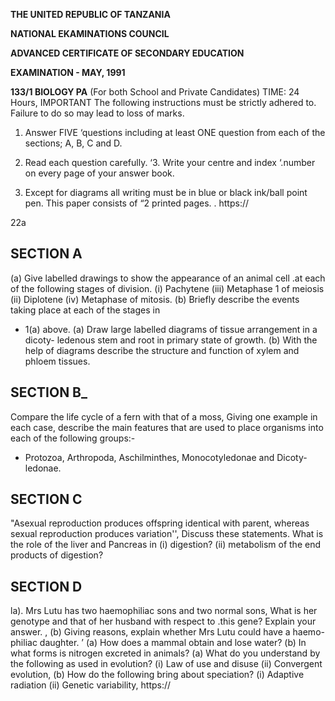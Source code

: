 **THE UNITED REPUBLIC OF TANZANIA**

**NATIONAL EKAMINATIONS COUNCIL**

**ADVANCED CERTIFICATE OF SECONDARY EDUCATION**

**EXAMINATION - MAY, 1991**

**133/1 BIOLOGY PA**
(For both School and Private Candidates)
TIME: 24 Hours,
IMPORTANT
The following instructions must be strictly adhered to.
Failure to do so may lead to loss of marks.

1. Answer FIVE ‘questions including at least ONE question from each of the sections; A, B, C and D.

2. Read each question carefully.
‘3. Write your centre and index ‘.number on every page of your answer book.

4. Except for diagrams all writing must be in blue or black ink/ball point pen.
This paper consists of “2 printed pages. .
https://

22a

## SECTION A
(a) Give labelled drawings to show the appearance of an animal cell
.at each of the following stages of division.
(i) Pachytene (iii) Metaphase 1 of meiosis
(ii) Diplotene (iv) Metaphase of mitosis.
(b) Briefly describe the events taking place at each of the stages in
+ 1(a) above.
(a) Draw large labelled diagrams of tissue arrangement in a dicoty-
ledenous stem and root in primary state of growth.
(b) With the help of diagrams describe the structure and function of xylem and phloem tissues.

## SECTION B_
Compare the life cycle of a fern with that of a moss,
Giving one example in each case, describe the main features that are used to place organisms into each of the following groups:-
- Protozoa, Arthropoda, Aschilminthes, Monocotyledonae and Dicoty-
ledonae.

## SECTION C
"Asexual reproduction produces offspring identical with parent,
whereas sexual reproduction produces variation'', Discuss these statements.
What is the role of the liver and Pancreas in
(i) digestion?
(ii) metabolism of the end products of digestion?

## SECTION D
la). Mrs Lutu has two haemophiliac sons and two normal sons,
What is her genotype and that of her husband with respect to
.this gene? Explain your answer. ,
(b) Giving reasons, explain whether Mrs Lutu could have a haemo-
philiac daughter. ’
(a) How does a mammal obtain and lose water?
(b) In what forms is nitrogen excreted in animals?
(a) What do you understand by the following as used in evolution?
(i) Law of use and disuse
(ii) Convergent evolution,
(b) How do the following bring about speciation?
(i) Adaptive radiation (ii) Genetic variability,
https://